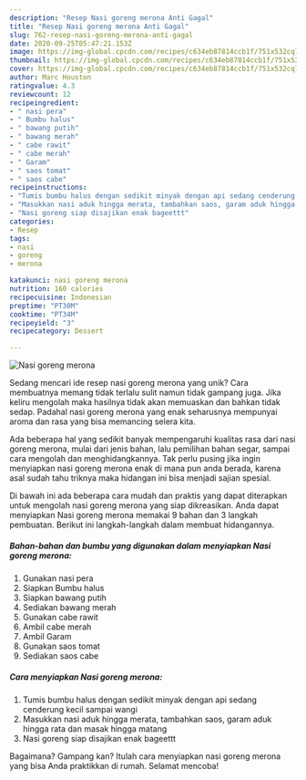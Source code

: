 ```yaml
---
description: "Resep Nasi goreng merona Anti Gagal"
title: "Resep Nasi goreng merona Anti Gagal"
slug: 762-resep-nasi-goreng-merona-anti-gagal
date: 2020-09-25T05:47:21.153Z
image: https://img-global.cpcdn.com/recipes/c634eb87814ccb1f/751x532cq70/nasi-goreng-merona-foto-resep-utama.jpg
thumbnail: https://img-global.cpcdn.com/recipes/c634eb87814ccb1f/751x532cq70/nasi-goreng-merona-foto-resep-utama.jpg
cover: https://img-global.cpcdn.com/recipes/c634eb87814ccb1f/751x532cq70/nasi-goreng-merona-foto-resep-utama.jpg
author: Marc Houston
ratingvalue: 4.3
reviewcount: 12
recipeingredient:
- " nasi pera"
- " Bumbu halus"
- " bawang putih"
- " bawang merah"
- " cabe rawit"
- " cabe merah"
- " Garam"
- " saos tomat"
- " saos cabe"
recipeinstructions:
- "Tumis bumbu halus dengan sedikit minyak dengan api sedang cenderung kecil sampai wangi"
- "Masukkan nasi aduk hingga merata, tambahkan saos, garam aduk hingga rata dan masak hingga matang"
- "Nasi goreng siap disajikan enak bageettt"
categories:
- Resep
tags:
- nasi
- goreng
- merona

katakunci: nasi goreng merona 
nutrition: 160 calories
recipecuisine: Indonesian
preptime: "PT30M"
cooktime: "PT34M"
recipeyield: "3"
recipecategory: Dessert

---
```



![Nasi goreng merona](https://img-global.cpcdn.com/recipes/c634eb87814ccb1f/751x532cq70/nasi-goreng-merona-foto-resep-utama.jpg)

Sedang mencari ide resep nasi goreng merona yang unik? Cara membuatnya memang tidak terlalu sulit namun tidak gampang juga. Jika keliru mengolah maka hasilnya tidak akan memuaskan dan bahkan tidak sedap. Padahal nasi goreng merona yang enak seharusnya mempunyai aroma dan rasa yang bisa memancing selera kita.

Ada beberapa hal yang sedikit banyak mempengaruhi kualitas rasa dari nasi goreng merona, mulai dari jenis bahan, lalu pemilihan bahan segar, sampai cara mengolah dan menghidangkannya. Tak perlu pusing jika ingin menyiapkan nasi goreng merona enak di mana pun anda berada, karena asal sudah tahu triknya maka hidangan ini bisa menjadi sajian spesial.




Di bawah ini ada beberapa cara mudah dan praktis yang dapat diterapkan untuk mengolah nasi goreng merona yang siap dikreasikan. Anda dapat menyiapkan Nasi goreng merona memakai 9 bahan dan 3 langkah pembuatan. Berikut ini langkah-langkah dalam membuat hidangannya.

<!--inarticleads1-->

##### Bahan-bahan dan bumbu yang digunakan dalam menyiapkan Nasi goreng merona:

1. Gunakan  nasi pera
1. Siapkan  Bumbu halus
1. Siapkan  bawang putih
1. Sediakan  bawang merah
1. Gunakan  cabe rawit
1. Ambil  cabe merah
1. Ambil  Garam
1. Gunakan  saos tomat
1. Sediakan  saos cabe




<!--inarticleads2-->

##### Cara menyiapkan Nasi goreng merona:

1. Tumis bumbu halus dengan sedikit minyak dengan api sedang cenderung kecil sampai wangi
1. Masukkan nasi aduk hingga merata, tambahkan saos, garam aduk hingga rata dan masak hingga matang
1. Nasi goreng siap disajikan enak bageettt




Bagaimana? Gampang kan? Itulah cara menyiapkan nasi goreng merona yang bisa Anda praktikkan di rumah. Selamat mencoba!
